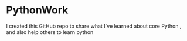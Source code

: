 # PythonWork
I created this GitHub repo to share what I've learned about core Python , and also help others to learn python
